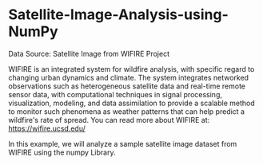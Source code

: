 # Satellite-Image-Analysis-using-NumPy
Data Source: Satellite Image from WIFIRE Project

WIFIRE is an integrated system for wildfire analysis, with specific regard to changing urban dynamics and climate. The system integrates networked observations such as heterogeneous satellite data and real-time remote sensor data, with computational techniques in signal processing, visualization, modeling, and data assimilation to provide a scalable method to monitor such phenomena as weather patterns that can help predict a wildfire's rate of spread. You can read more about WIFIRE at: https://wifire.ucsd.edu/

In this example, we will analyze a sample satellite image dataset from WIFIRE using the numpy Library.
